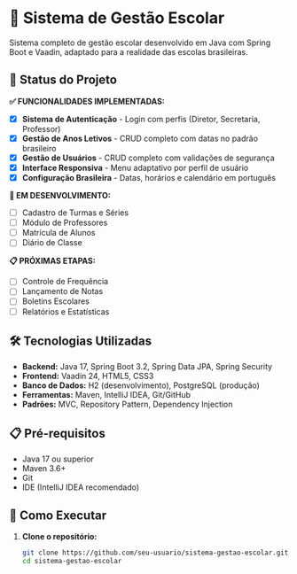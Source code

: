 # 🏫 Sistema de Gestão Escolar

Sistema completo de gestão escolar desenvolvido em Java com Spring Boot e Vaadin, adaptado para a realidade das escolas brasileiras.

## 🚀 Status do Projeto

**✅ FUNCIONALIDADES IMPLEMENTADAS:**
- [x] **Sistema de Autenticação** - Login com perfis (Diretor, Secretaria, Professor)
- [x] **Gestão de Anos Letivos** - CRUD completo com datas no padrão brasileiro
- [x] **Gestão de Usuários** - CRUD completo com validações de segurança
- [x] **Interface Responsiva** - Menu adaptativo por perfil de usuário
- [x] **Configuração Brasileira** - Datas, horários e calendário em português

**🔄 EM DESENVOLVIMENTO:**
- [ ] Cadastro de Turmas e Séries
- [ ] Módulo de Professores
- [ ] Matrícula de Alunos
- [ ] Diário de Classe

**📋 PRÓXIMAS ETAPAS:**
- [ ] Controle de Frequência
- [ ] Lançamento de Notas
- [ ] Boletins Escolares
- [ ] Relatórios e Estatísticas

## 🛠️ Tecnologias Utilizadas

- **Backend:** Java 17, Spring Boot 3.2, Spring Data JPA, Spring Security
- **Frontend:** Vaadin 24, HTML5, CSS3
- **Banco de Dados:** H2 (desenvolvimento), PostgreSQL (produção)
- **Ferramentas:** Maven, IntelliJ IDEA, Git/GitHub
- **Padrões:** MVC, Repository Pattern, Dependency Injection

## 📋 Pré-requisitos

- Java 17 ou superior
- Maven 3.6+
- Git
- IDE (IntelliJ IDEA recomendado)

## 🚀 Como Executar

1. **Clone o repositório:**
   ```bash
   git clone https://github.com/seu-usuario/sistema-gestao-escolar.git
   cd sistema-gestao-escolar
   
